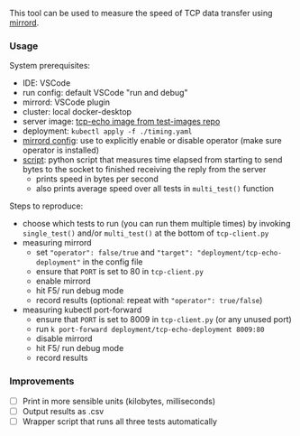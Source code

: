 This tool can be used to measure the speed of TCP data transfer using [mirrord](https://github.com/metalbear-co/mirrord).

### Usage

System prerequisites:

- IDE: VSCode
- run config: default VSCode "run and debug"
- mirrord: VSCode plugin
- cluster: local docker-desktop
- server image: [tcp-echo image from test-images repo](https://github.com/metalbear-co/test-images/pkgs/container/mirrord-tcp-echo)
- deployment: `kubectl apply -f ./timing.yaml`
- [mirrord config](/.mirrord/mirrord.json): use to explicitly enable or disable operator (make sure operator is installed)
- [script](/tcp-client.py): python script that measures time elapsed from starting to send bytes to the socket to finished receiving the reply from the server
	- prints speed in bytes per second
	- also prints average speed over all tests in `multi_test()` function

Steps to reproduce:

- choose which tests to run (you can run them multiple times) by invoking `single_test()` and/or `multi_test()` at the bottom of `tcp-client.py`
- measuring mirrord
	- set `"operator": false/true` and `"target": "deployment/tcp-echo-deployment"` in the config file
	- ensure that `PORT` is set to 80 in `tcp-client.py`
	- enable mirrord
	- hit F5/ run debug mode
	- record results (optional: repeat with `"operator": true/false`)
- measuring kubectl port-forward
	- ensure that `PORT` is set to 8009 in `tcp-client.py` (or any unused port)
	- run `k port-forward deployment/tcp-echo-deployment 8009:80`
	- disable mirrord
	- hit F5/ run debug mode
	- record results

### Improvements
- [ ] Print in more sensible units (kilobytes, milliseconds)
- [ ] Output results as .csv
- [ ] Wrapper script that runs all three tests automatically